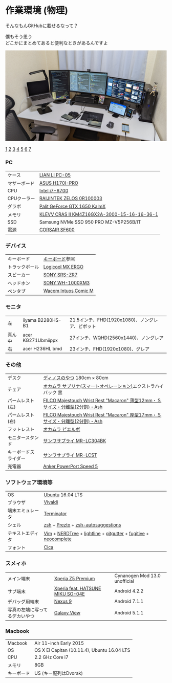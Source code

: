
作業環境 (物理)
================================================================================

そんなもんGitHubに載せるなって？

僕もそう思う  
どこかにまとめてあると便利なときがあるんですよ

![0](https://raw.githubusercontent.com/wcaokaze/environment/master/imgs/0.jpg)

[1](https://raw.githubusercontent.com/wcaokaze/environment/master/imgs/1.jpg)
[2](https://raw.githubusercontent.com/wcaokaze/environment/master/imgs/2.jpg)
[3](https://raw.githubusercontent.com/wcaokaze/environment/master/imgs/3.jpg)
[4](https://raw.githubusercontent.com/wcaokaze/environment/master/imgs/4.jpg)
[5](https://raw.githubusercontent.com/wcaokaze/environment/master/imgs/5.jpg)
[6](https://raw.githubusercontent.com/wcaokaze/environment/master/imgs/6.jpg)
[7](https://raw.githubusercontent.com/wcaokaze/environment/master/imgs/7.jpg)


### PC

|              |                                                                                                                                                                                                                                       |
|--------------|---------------------------------------------------------------------------------------------------------------------------------------------------------------------------------------------------------------------------------------|
| ケース       | [LIAN LI PC-05](http://www.lian-li.com/pc-05/)                                                                                                                                                                                        |
| マザーボード | [ASUS H170I-PRO](https://www.asus.com/jp/Motherboards/H170I-PRO/)                                                                                                                                                                     |
| CPU          | [Intel i7-6700](https://ark.intel.com/content/www/jp/ja/ark/products/88196/intel-core-i7-6700-processor-8m-cache-up-to-4-00-ghz.html)                                                                                                 |
| CPUクーラー  | [RAIJINTEK ZELOS 0R100003](http://www.raijintek.com/jp/products_detail.php?ProductID=8)                                                                                                                                               |
| グラボ       | [Palit GeForce GTX 1650 KalmX](http://www.palit.com/palit/vgapro.php?id=3494)                                                                                                                                                         |
| メモリ       | [KLEVV CRAS II KM4Z16GX2A-3000-15-16-16-36-1](http://www.klevv.com/kjp/products_details/memory/Klevv_CrasII.php)                                                                                                                      |
| SSD          | Samsung NVMe SSD 950 PRO MZ-V5P256B/IT                                                                                                                                                                                                |
| 電源         | [CORSAIR SF600](https://www.corsair.com/ja/ja/%E3%82%AB%E3%83%86%E3%82%B4%E3%83%AA%E3%83%BC/%E8%A3%BD%E5%93%81/%E9%9B%BB%E6%BA%90%E3%83%A6%E3%83%8B%E3%83%83%E3%83%88/SF-Series%E2%84%A2-80-PLUS-Gold-Power-Supplies/p/CP-9020105-JP) |


### デバイス

|                |                                                                                               |
|----------------|-----------------------------------------------------------------------------------------------|
| キーボード     | [キーボード](Keyboard.md)参照                                                                 |
| トラックボール | [Logicool MX ERGO](https://www.logicool.co.jp/ja-jp/product/mx-ergo-wireless-trackball-mouse) |
| スピーカー     | [SONY SRS-ZR7](https://www.sony.jp/active-speaker/products/SRS-ZR7/)                          |
| ヘッドホン     | [SONY WH-1000XM3](https://www.sony.jp/headphone/products/WH-1000XM3/)                         |
| ペンタブ       | [Wacom Intuos Comic M](https://www.wacom.com/ja-jp/products/pen-tablets/intuos-comic-m)       |


### モニタ

|        |                    |                                                  |
|--------|--------------------|--------------------------------------------------|
| 左     | iiyama B2280HS-B1  | 21.5インチ、FHD(1920x1080)、ノングレア、ピボット |
| 真ん中 | acer KG271Ubmiippx | 27インチ、WQHD(2560x1440)、ノングレア            |
| 右     | acer H236HL bmd    | 23インチ、FHD(1920x1080)、グレア                 |


### その他

|                      |                                                                                                                                       |
|----------------------|---------------------------------------------------------------------------------------------------------------------------------------|
| デスク               | [ディノスのやつ](https://www.dinos.co.jp/p/1300400638/) 180cm × 80cm                                                                  |
| チェア               | [オカムラ サブリナ(スマートオペレーション)](http://www.okamura.co.jp/product/seating/sabrina/)エクストラハイバック 黒                 |
| パームレスト (左)    | [FILCO Majestouch Wrist Rest "Macaron" 薄型12mm・Ｓサイズ・分離型(2分割)・Ash](https://www.diatec.co.jp/products/det.php?prod_c=4052) |
| パームレスト (右)    | [FILCO Majestouch Wrist Rest "Macaron" 厚型17mm・Ｓサイズ・分離型(2分割)・Ash](https://www.diatec.co.jp/products/det.php?prod_c=4046) |
| フットレスト         | [オカムラ ピエルポ](http://www.okamura.co.jp/product/seating/pierpo/)                                                                 |
| モニタースタンド     | [サンワサプライ MR-LC304BK](https://www.sanwa.co.jp/product/syohin.asp?code=MR-LC304BK)                                               |
| キーボードスライダー | [サンワサプライ MR-LCST](https://www.sanwa.co.jp/product/syohin.asp?code=MR-LCST)                                                     |
| 充電器               | [Anker PowerPort Speed 5](https://www.ankerjapan.com/item/A2054.html)                                                                 |


### ソフトウェア環境等

|                  |                                                                                                                                                                                                                                                                                                                  |
|------------------|------------------------------------------------------------------------------------------------------------------------------------------------------------------------------------------------------------------------------------------------------------------------------------------------------------------|
| OS               | [Ubuntu](https://ubuntu.com/) 16.04 LTS                                                                                                                                                                                                                                                                          |
| ブラウザ         | [Vivaldi](https://vivaldi.com)                                                                                                                                                                                                                                                                                   |
| 端末エミュレータ | [Terminator](https://gnometerminator.blogspot.com/)                                                                                                                                                                                                                                                              |
| シェル           | [zsh](http://www.zsh.org/) + [Prezto](https://github.com/sorin-ionescu/prezto) + [zsh-autosuggestions](https://github.com/zsh-users/zsh-autosuggestions)                                                                                                                                                         |
| テキストエディタ | [Vim](https://www.vim.org/) + [NERDTree](https://github.com/scrooloose/nerdtree) + [lightline](https://github.com/itchyny/lightline.vim) + [gitgutter](https://github.com/airblade/vim-gitgutter) + [fugitive](https://github.com/tpope/vim-fugitive) + [neocomplete](https://github.com/Shougo/neocomplete.vim) |
| フォント         | [Cica](https://github.com/miiton/Cica)                                                                                                                                                                                                                                                                           |


### スメィホ

|                                |                                                                                                        |                               |
|--------------------------------|--------------------------------------------------------------------------------------------------------|-------------------------------|
| メイン端末                     | [Xperia Z5 Premium](https://www.sonymobile.co.jp/xperia/docomo/so-03h/)                                | Cynanogen Mod 13.0 unofficial |
| サブ端末                       | [Xperia feat. HATSUNE MIKU SO-04E](https://www.nttdocomo.co.jp/support/utilization/product/so04emiku/) | Android 4.2.2                 |
| デバッグ用端末                 | [Nexus 9](https://www.htc.com/jp/tablets/nexus-9/)                                                     | Android 7.1.1                 |
| 写真の左端に写ってるデカいやつ | [Galaxy View](https://www.galaxymobile.jp/business/galaxy-view/)                                       | Android 5.1.1                 |


### Macbook

|            |                                             |
|------------|---------------------------------------------|
| Macbook    | Air 11-inch Early 2015                      |
| OS         | OS X El Capitan (10.11.4), Ubuntu 16.04 LTS |
| CPU        | 2.2 GHz Core i7                             |
| メモリ     | 8GB                                         |
| キーボード | US (キー配列はDvorak)                       |

